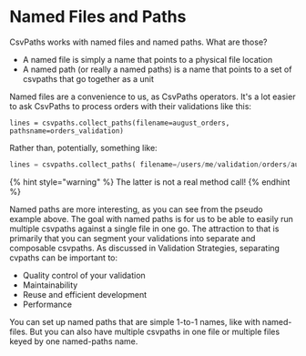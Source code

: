 # Named Files and Paths

CsvPaths works with named files and named paths. What are those?

* A named file is simply a name that points to a physical file location
* A named path (or really a named paths) is a name that points to a set of csvpaths that go together as a unit

Named files are a convenience to us, as CsvPaths operators. It's a lot easier to ask CsvPaths to process orders with their validations like this:&#x20;

```
lines = csvpaths.collect_paths(filename=august_orders, pathsname=orders_validation)
```

Rather than, potentially, something like:&#x20;

```python
lines = csvpaths.collect_paths( filename=/users/me/validation/orders/august/aug-31-2024.csv, pathsname=....what do I even enter here?
```

{% hint style="warning" %}
The latter is not a real method call!
{% endhint %}

Named paths are more interesting, as you can see from the pseudo example above. The goal with named paths is for us to be able to easily run multiple csvpaths against a single file in one go. The attraction to that is primarily that you can segment your validations into separate and composable csvpaths.  As discussed in Validation Strategies, separating cvpaths can be important to:&#x20;

* Quality control of your validation
* Maintainability
* Reuse and efficient development
* Performance

You can set up named paths that are simple 1-to-1 names, like with named-files. But you can also have multiple csvpaths in one file or multiple files keyed by one named-paths name.

